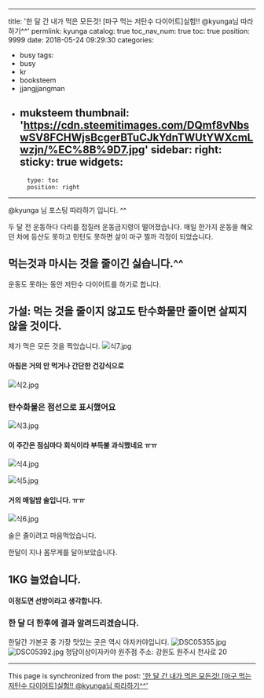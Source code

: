 
---
title: '한 달 간 내가 먹은 모든것!  [마구 먹는 저탄수 다이어트]실험!! @kyunga님 따라하기^^'
permlink: kyunga
catalog: true
toc_nav_num: true
toc: true
position: 9999
date: 2018-05-24 09:29:30
categories:
- busy
tags:
- busy
- kr
- booksteem
- jjangjjangman
- muksteem
thumbnail: 'https://cdn.steemitimages.com/DQmf8vNbswSV8FCHWjsBcgerBTuCJkYdnTWUtYWXcmLwzjn/%EC%8B%9D7.jpg'
sidebar:
    right:
        sticky: true
widgets:
    -
        type: toc
        position: right
---


@kyunga 님 포스팅 따라하기 입니다. ^^

두 달 전 운동하다 다리를 접질러 운동금지령이 떨어졌습니다.
매일 한가지 운동을 해오던 차에
등산도 못하고 민턴도 못하면 살이 마구 찔까 걱정이 되었습니다. 
## 먹는것과 마시는 것을 줄이긴 싫습니다.^^ 
운동도 못하는 동안 저탄수 다이어트를 하기로 합니다.

## 가설: 먹는 것을 줄이지 않고도 탄수화물만 줄이면 살찌지 않을 것이다. 

제가 먹은 모든 것을 찍었습니다. 
![식7.jpg](https://cdn.steemitimages.com/DQmf8vNbswSV8FCHWjsBcgerBTuCJkYdnTWUtYWXcmLwzjn/%EC%8B%9D7.jpg)
#### 아침은 거의 안 먹거나 간단한 건강식으로
![식2.jpg](https://cdn.steemitimages.com/DQmXqzqmZaxpcyQM5ZA8RJZnaTj3eMVEfLP7pgraqFtKJNA/%EC%8B%9D2.jpg)
### 탄수화물은 점선으로 표시했어요
![식3.jpg](https://cdn.steemitimages.com/DQmWvMZBVCJPrJ8QjJZf7eHGcXtgqKQXBjAbVxQHWx2XBSz/%EC%8B%9D3.jpg)
#### 이 주간은 점심마다 회식이라 부득불 과식했네요 ㅠㅠ
![식4.jpg](https://cdn.steemitimages.com/DQmUPAZfvAxr4j9T3pLx6TdYvGKAUUeRKZyRD3vYzsY82rq/%EC%8B%9D4.jpg)



![식5.jpg](https://cdn.steemitimages.com/DQmTwGwjUzmy5vhZTUSNFaFbJdLkDtscyBZjqgtqUuASWcw/%EC%8B%9D5.jpg)
#### 거의 매일밤 술입니다. ㅠㅠ
![식6.jpg](https://cdn.steemitimages.com/DQmZk9E7VY1Ep2ScuWUDeVQfJgTckZxdHyt5EKyKUEtguAH/%EC%8B%9D6.jpg)

술은 줄이려고 마음먹었습니다.

한달이 지나 몸무게를 달아보았습니다.

## 1KG 늘었습니다. 
#### 이정도면  선방이라고 생각합니다. 
 ### 한 달 더 한후에 결과 알려드리겠습니다. 
한달간 가본곳 중 가장 맛있는 곳은 역시 아자카야입니다.
![DSC05355.jpg](https://cdn.steemitimages.com/DQmSdRae6dnEGKufr3aHB4TkGXamRdkEhGbxyPFhWecHFKx/DSC05355.jpg)![DSC05392.jpg](https://cdn.steemitimages.com/DQmTFNN7QSgqGFR4ULHY7b36Fqy3A3vttxUEUgt4SHeph3D/DSC05392.jpg)
청담이상이자카야 원주점
주소: 강원도 원주시 천사로 20

- - -

This page is synchronized from the post: ['한 달 간 내가 먹은 모든것!  [마구 먹는 저탄수 다이어트]실험!! @kyunga님 따라하기^^'](https://steemit.com/@raah/kyunga)

